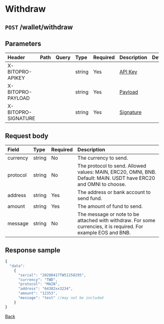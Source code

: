 # Withdraw

## `POST` /wallet/withdraw

## Parameters

| Header | Path | Query | Type | Required | Description | Default | Range | Example |
| :--- | :--- | :--- | :--- | :--- | :--- | :--- | :--- | :--- |
| X-BITOPRO-APIKEY |  |  | string | Yes | [API Key](../authentication.md#api-key) |  |  |  |
| X-BITOPRO-PAYLOAD |  |  | string | Yes | [Payload](../authentication.md#payload) |  |  |  |
| X-BITOPRO-SIGNATURE |  |  | string | Yes | [Signature](../authentication.md#signature) |  |  |  |


## Request body

| Field | Type | Required | Description |
| :--- | :--- | :--- | :--- |
| currency | string | No | The currency to send.|
| protocol | string | No | The protocol to send. Allowed values: MAIN, ERC20, OMNI, BNB. Default: MAIN. USDT have ERC20 and OMNI to choose. |
| address | string | Yes | The address or bank account to send fund. |
| amount | string | Yes | The amount of fund to send. |
| message | string | No | The message or note to be attached with withdraw. For some currencies, it is required. For example EOS and BNB.|


## Response sample

```javascript
{
  "data": 
    {
      "serial": "20200417TW51258295",
      "currency": "TWD",
      "protocol": "MAIN",
      "address": "64382xx3234",
      "amount": "12353",
      "message": "test" //may not be included 
    }
}
```

[Back](../rest.md)

